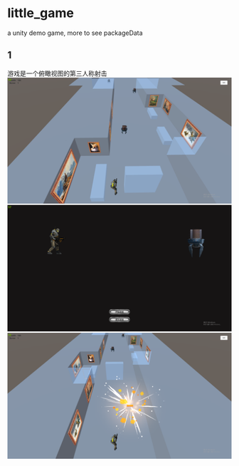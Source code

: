 # little_game
a unity demo game, more to see packageData

## 1
游戏是一个俯瞰视图的第三人称射击  
![gamescene](https://github.com/aShen-onei/little_game/blob/master/preview/gamescene.png)  
![menu](https://github.com/aShen-onei/little_game/blob/master/preview/menu.png)  
![shooting](https://github.com/aShen-onei/little_game/blob/master/preview/shoot.png)
